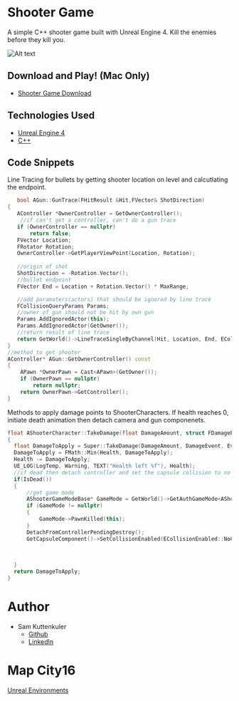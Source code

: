 # Shooter Game

A simple C++ shooter game built with Unreal Engine 4. Kill the enemies before they kill you.

![Alt text](./Images/fps_gif.gif "Preview")

## Download and Play! (Mac Only)
* [Shooter Game Download](https://drive.google.com/file/d/1xCx58DOInB2ab-Tz6o3s90EH0vwnEX89/view?usp=sharing)

## Technologies Used

* [Unreal Engine 4](https://www.unrealengine.com/en-US/)
* [C++](http://www.cplusplus.com/doc/tutorial/)


## Code Snippets

Line Tracing for bullets by getting shooter location on level and calcutlating the endpoint.

```cpp
   bool AGun::GunTrace(FHitResult &Hit,FVector& ShotDirection)
{
   AController *OwnerController = GetOwnerController();
    //if can't get a controller, can't do a gun trace
   if (OwnerController == nullptr)
       return false;
   FVector Location;
   FRotator Rotation;
   OwnerController->GetPlayerViewPoint(Location, Rotation);
   
   //origin of shot
   ShotDirection = -Rotation.Vector();
   //bullet endpoint
   FVector End = Location + Rotation.Vector() * MaxRange;

   //add paramaters(actors) that should be ignored by line trace
   FCollisionQueryParams Params;
   //owner of gun should not be hit by own gun
   Params.AddIgnoredActor(this);
   Params.AddIgnoredActor(GetOwner());
   //return result of line trace
   return GetWorld()->LineTraceSingleByChannel(Hit, Location, End, ECollisionChannel::ECC_GameTraceChannel1, Params);
}
//method to get shooter
AController* AGun::GetOwnerController() const
{
    APawn *OwnerPawn = Cast<APawn>(GetOwner());
    if (OwnerPawn == nullptr)
        return nullptr;
    return OwnerPawn->GetController();
}
  ```

Methods to apply damage points to ShooterCharacters. If health reaches 0, initiate death animation then detach camera and gun componenets.
  ```cpp
  float AShooterCharacter::TakeDamage(float DamageAmount, struct FDamageEvent const& DamageEvent, class AController* EventInstigator, AActor* DamageCauser)
{
    float DamageToApply = Super::TakeDamage(DamageAmount, DamageEvent, EventInstigator, DamageCauser);
    DamageToApply = FMath::Min(Health, DamageToApply);
    Health -= DamageToApply;
    UE_LOG(LogTemp, Warning, TEXT("Health left %f"), Health);
    //if dead then detach controller and set the capsule collision to no collision
    if(IsDead())
    {
        //get game mode
        AShooterGameModeBase* GameMode = GetWorld()->GetAuthGameMode<AShooterGameModeBase>();
        if (GameMode != nullptr)
        {
            GameMode->PawnKilled(this);
        }
        DetachFromControllerPendingDestroy();
        GetCapsuleComponent()->SetCollisionEnabled(ECollisionEnabled::NoCollision);
       
        

    }
    return DamageToApply;
}

  ```

# Author
  * Sam Kuttenkuler
    - [Github](https://www.github.com/skuttenkuler)
    - [LinkedIn](https://www.linkedin.com/in/skdev91)

# Map City16

[Unreal Environments](https://www.patreon.com/UnrealEnvironments?alert=2)